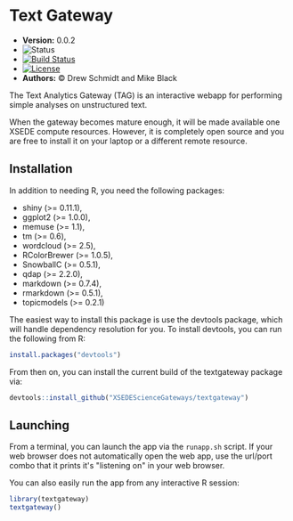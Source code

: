 # Text Gateway 




* **Version:** 0.0.2
* ![Status](http://img.shields.io/badge/status-In_development_%28UNSTABLE%29-red.svg?style=flat)
* [![Build Status](https://travis-ci.org/XSEDEScienceGateways/textgateway.png)](https://travis-ci.org/XSEDEScienceGateways/textgateway)
* [![License](http://img.shields.io/badge/license-AGPL--3-orange.svg?style=flat)](https://www.gnu.org/licenses/agpl-3.0.html)
* **Authors:** &copy; Drew Schmidt and Mike Black


The Text Analytics Gateway (TAG) is an interactive webapp for
performing simple analyses on unstructured text.

When the gateway becomes mature enough, it will be made available
one XSEDE compute resources.  However, it is completely open
source and you are free to install it on your laptop or a different
remote resource.


## Installation

In addition to needing R, you need the following packages:

* shiny (>= 0.11.1),
* ggplot2 (>= 1.0.0),
* memuse (>= 1.1),
* tm (>= 0.6),
* wordcloud (>= 2.5),
* RColorBrewer (>= 1.0.5),
* SnowballC (>= 0.5.1),
* qdap (>= 2.2.0),
* markdown (>= 0.7.4),
* rmarkdown (>= 0.5.1),
* topicmodels (>= 0.2.1)


The easiest way to install this package is use the devtools package,
which will handle dependency resolution for you.  To install devtools,
you can run the following from R:

```r
install.packages("devtools")
```

From then on, you can install the current build of the textgateway
package via:

```r
devtools::install_github("XSEDEScienceGateways/textgateway")
```



## Launching

From a terminal, you can launch the app via the `runapp.sh` script.
If your web browser does not automatically open the web app, use
the url/port combo that it prints it's "listening on" in your
web browser.

You can also easily run the app from any interactive R session:

```r
library(textgateway)
textgateway()
```

